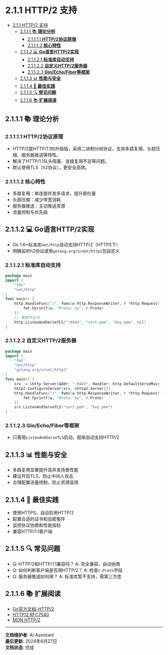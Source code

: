 # 2.1.1 HTTP/2 支持

<!-- TOC START -->
- [2.1.1 HTTP/2 支持](#http2-支持)
  - [2.1.1.1 📚 **理论分析**](#📚-**理论分析**)
    - [2.1.1.1.1 **HTTP/2协议原理**](#**http2协议原理**)
    - [2.1.1.1.2 **核心特性**](#**核心特性**)
  - [2.1.1.2 💻 **Go语言HTTP/2实现**](#💻-**go语言http2实现**)
    - [2.1.1.2.1 **标准库自动支持**](#**标准库自动支持**)
    - [2.1.1.2.2 **自定义HTTP/2服务器**](#**自定义http2服务器**)
    - [2.1.1.2.3 **Gin/Echo/Fiber等框架**](#**ginechofiber等框架**)
  - [2.1.1.3 📊 **性能与安全**](#📊-**性能与安全**)
  - [2.1.1.4 🎯 **最佳实践**](#🎯-**最佳实践**)
  - [2.1.1.5 🔍 **常见问题**](#🔍-**常见问题**)
  - [2.1.1.6 📚 **扩展阅读**](#📚-**扩展阅读**)
<!-- TOC END -->














## 2.1.1.1 📚 **理论分析**

### 2.1.1.1.1 **HTTP/2协议原理**

- HTTP/2是HTTP/1.1的升级版，采用二进制分帧协议，支持多路复用、头部压缩、服务器推送等特性。
- 解决了HTTP/1.1队头阻塞、连接复用不足等问题。
- 默认使用TLS（h2协议），更安全高效。

### 2.1.1.1.2 **核心特性**

- 多路复用：单连接并发多请求，提升吞吐量
- 头部压缩：减少带宽消耗
- 服务器推送：主动推送资源
- 流量控制与优先级

## 2.1.1.2 💻 **Go语言HTTP/2实现**

- Go 1.6+标准库`net/http`自动支持HTTP/2（HTTPS下）
- 明确监听h2协议或用`golang.org/x/net/http2`包自定义

### 2.1.1.2.1 **标准库自动支持**

```go
package main
import (
    "fmt"
    "net/http"
)
func main() {
    http.HandleFunc("/", func(w http.ResponseWriter, r *http.Request) {
        fmt.Fprintf(w, "Proto: %s", r.Proto)
    })
    // 需提供证书
    http.ListenAndServeTLS(":8443", "cert.pem", "key.pem", nil)
}
```

### 2.1.1.2.2 **自定义HTTP/2服务器**

```go
package main
import (
    "fmt"
    "net/http"
    "golang.org/x/net/http2"
)
func main() {
    srv := &http.Server{Addr: ":8443", Handler: http.DefaultServeMux}
    http2.ConfigureServer(srv, &http2.Server{})
    http.HandleFunc("/", func(w http.ResponseWriter, r *http.Request) {
        fmt.Fprintf(w, "Proto: %s", r.Proto)
    })
    srv.ListenAndServeTLS("cert.pem", "key.pem")
}
```

### 2.1.1.2.3 **Gin/Echo/Fiber等框架**

- 只需用`ListenAndServeTLS`启动，框架自动支持HTTP/2

## 2.1.1.3 📊 **性能与安全**

- 多路复用显著提升高并发场景性能
- 建议开启TLS，防止中间人攻击
- 合理配置流量控制，防止资源滥用

## 2.1.1.4 🎯 **最佳实践**

- 使用HTTPS，自动启用HTTP/2
- 配置合适的证书和加密套件
- 监控协议协商和性能指标
- 兼容HTTP/1.1客户端

## 2.1.1.5 🔍 **常见问题**

- Q: HTTP/2和HTTP/1.1兼容吗？
  A: 完全兼容，自动协商
- Q: 如何判断客户端是否用HTTP/2？
  A: 检查`r.Proto`字段
- Q: 服务器推送如何用？
  A: 标准库暂不支持，需第三方库

## 2.1.1.6 📚 **扩展阅读**

- [Go官方文档-HTTP/2](https://golang.org/pkg/net/http/#hdr-HTTP_2_Support)
- [HTTP/2 RFC7540](https://datatracker.ietf.org/doc/html/rfc7540)
- [MDN HTTP/2](https://developer.mozilla.org/zh-CN/docs/Web/HTTP/Overview#http2)

---

**文档维护者**: AI Assistant  
**最后更新**: 2024年6月27日  
**文档状态**: 完成

